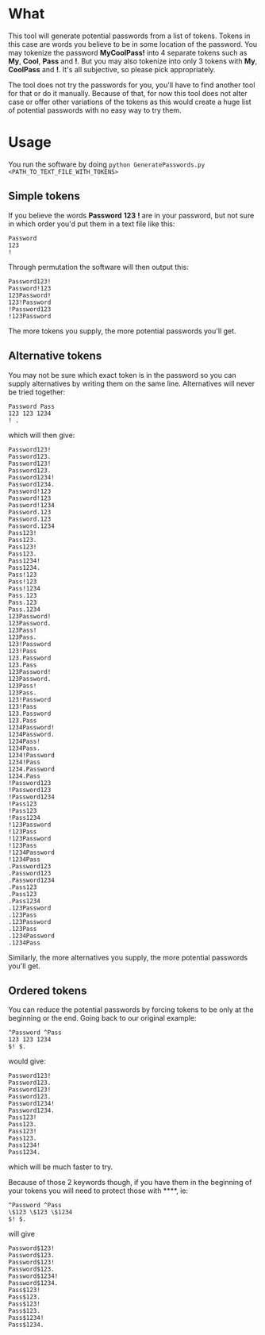 # What

This tool will generate potential passwords from a list of tokens.
Tokens in this case are words you believe to be in some location of the password.
You may tokenize the password **MyCoolPass!** into 4 separate tokens such as **My**, **Cool**, **Pass** and **!**. But you may also tokenize into only 3 tokens with **My**, **CoolPass** and **!**. It's all subjective, so please pick appropriately.

The tool does not try the passwords for you, you'll have to find another tool for that or do it manually. Because of that, for now this tool does not alter case or offer other variations of the tokens as this would create a huge list of potential passwords with no easy way to try them.


# Usage

You run the software by doing `python GeneratePasswords.py <PATH_TO_TEXT_FILE_WITH_TOKENS>`

## Simple tokens

If you believe the words **Password** **123** **!** are in your password, but not sure in which order you'd put them in a text file like this:

```
Password
123
!
```

Through permutation the software will then output this:

```
Password123!
Password!123
123Password!
123!Password
!Password123
!123Password
```

The more tokens you supply, the more potential passwords you'll get.

## Alternative tokens

You may not be sure which exact token is in the password so you can supply alternatives by writing them on the same line. Alternatives will never be tried together:

```
Password Pass
123 123 1234
! .
```

which will then give:

```
Password123!
Password123.
Password123!
Password123.
Password1234!
Password1234.
Password!123
Password!123
Password!1234
Password.123
Password.123
Password.1234
Pass123!
Pass123.
Pass123!
Pass123.
Pass1234!
Pass1234.
Pass!123
Pass!123
Pass!1234
Pass.123
Pass.123
Pass.1234
123Password!
123Password.
123Pass!
123Pass.
123!Password
123!Pass
123.Password
123.Pass
123Password!
123Password.
123Pass!
123Pass.
123!Password
123!Pass
123.Password
123.Pass
1234Password!
1234Password.
1234Pass!
1234Pass.
1234!Password
1234!Pass
1234.Password
1234.Pass
!Password123
!Password123
!Password1234
!Pass123
!Pass123
!Pass1234
!123Password
!123Pass
!123Password
!123Pass
!1234Password
!1234Pass
.Password123
.Password123
.Password1234
.Pass123
.Pass123
.Pass1234
.123Password
.123Pass
.123Password
.123Pass
.1234Password
.1234Pass
```

Similarly, the more alternatives you supply, the more potential passwords you'll get.

## Ordered tokens

You can reduce the potential passwords by forcing tokens to be only at the beginning or the end. Going back to our original example:

```
^Password ^Pass
123 123 1234
$! $.
```

would give:

```
Password123!
Password123.
Password123!
Password123.
Password1234!
Password1234.
Pass123!
Pass123.
Pass123!
Pass123.
Pass1234!
Pass1234.
```

which will be much faster to try.

Because of those 2 keywords though, if you have them in the beginning of your tokens you will need to protect those with **\**, ie:

```
^Password ^Pass
\$123 \$123 \$1234
$! $.
```

will give

```
Password$123!
Password$123.
Password$123!
Password$123.
Password$1234!
Password$1234.
Pass$123!
Pass$123.
Pass$123!
Pass$123.
Pass$1234!
Pass$1234.
```
